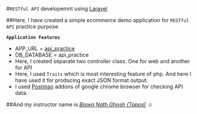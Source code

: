 #`RESTful API` developemnt using  [Laravel](https://laravel.com/)

##Here, I have created a simple ecommerce demo application for `RESTful API` practice purpose<Enter>

**`Application Features`**
- APP_URL = [api_practice](http://api_practice.dev/)
- DB_DATABASE = api_practice
- Here, I created separate two controller class. One for web and another for API
- Here, I used `Traits` which is most interesting feature of php. And here I have used it for producing exact JSON format output.
- I used [Postman](https://chrome.google.com/webstore/detail/postman/fhbjgbiflinjbdggehcddcbncdddomop) addons of google chrome browser for checking API data.

##And my instructor name is _[Biswa Nath Ghosh (Tapos)](https://github.com/tapos007)_ :relaxed:
